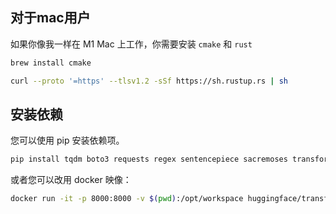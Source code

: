 ## 对于mac用户

如果你像我一样在 M1 Mac 上工作，你需要安装 `cmake` 和 `rust`

```bash
brew install cmake
```

```bash
curl --proto '=https' --tlsv1.2 -sSf https://sh.rustup.rs | sh
```

## 安装依赖

您可以使用 pip 安装依赖项。

```bash
pip install tqdm boto3 requests regex sentencepiece sacremoses transformers
```

或者您可以改用 docker 映像：

```bash
docker run -it -p 8000:8000 -v $(pwd):/opt/workspace huggingface/transformers-pytorch-cpu:4.18.0 bash
```
